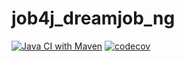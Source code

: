# job4j_dreamjob_ng

[![Java CI with Maven](https://github.com/evgnovoselov/job4j_dreamjob_ng/actions/workflows/maven.yml/badge.svg)](https://github.com/evgnovoselov/job4j_dreamjob_ng/actions/workflows/maven.yml)
[![codecov](https://codecov.io/gh/evgnovoselov/job4j_dreamjob_ng/branch/master/graph/badge.svg?token=I9X4HTMTB5)](https://codecov.io/gh/evgnovoselov/job4j_dreamjob_ng)
